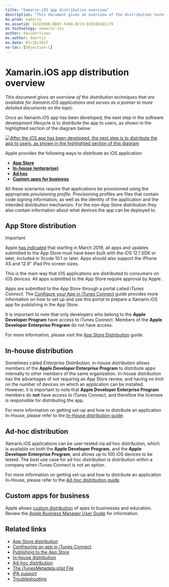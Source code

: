 ```yaml
---
title: "Xamarin.iOS app distribution overview"
description: "This document gives an overview of the distribution techniques that are available for Xamarin.iOS applications and serves as a pointer to more detailed documents on the topic."
ms.prod: xamarin
ms.assetid: 341D36DB-BB07-FA94-BCC9-5F8C0B18C179
ms.technology: xamarin-ios
author: davidortinau
ms.author: daortin
ms.date: 03/18/2017
no-loc: [Objective-C]
---
```


# Xamarin.iOS app distribution overview

_This document gives an overview of the distribution techniques that are available for Xamarin.iOS applications and serves as a pointer to more detailed documents on the topic._

Once an Xamarin.iOS app has been developed, the next step in the software development lifecycle is to distribute the app to users, as shown in the highlighted section of the diagram below:

[![After the iOS app has been developed, the next step is to distribute the app to users, as shown in the highlighted section of this diagram](images/publishingdiagram.png)](images/publishingdiagram.png#lightbox)

Apple provides the following ways to distribute an iOS application:

- [**App Store**](#app-store-distribution)
- [**In-house (enterprise)**](#in-house-distribution)
- [**Ad hoc**](#ad-hoc-distribution)
- [**Custom apps for business**](#custom-apps-for-business)

All these scenarios require that applications be provisioned using the appropriate *provisioning profile*. Provisioning profiles are files that contain code signing information, as well as the identity of the application and the intended distribution mechanism. For the non-App Store distribution they also contain information about what devices the app can be deployed to.

## App Store distribution

> [!IMPORTANT]
> Apple [has indicated](https://developer.apple.com/ios/submit/) that
> starting in March 2019, all apps and updates submitted to the App Store
> must have been built with the iOS 12.1 SDK or later, included in Xcode 10.1 or later.
> Apps should also support the iPhone XS and 12.9" iPad Pro screen sizes.

This is the main way that iOS applications are distributed to consumers on iOS devices. All apps submitted to the App Store require approval by Apple.

Apps are submitted to the App Store through a portal called *iTunes Connect*. The [Configure your App in iTunes Connect](~/ios/deploy-test/app-distribution/app-store-distribution/itunesconnect.md) guide provides more information on how to set up and use this portal to prepare a Xamarin.iOS app for publishing in the App Store.

It is important to note that only developers who belong to the **Apple Developer Program** have access to iTunes Connect. Members of the **Apple Developer Enterprise Program** do not have access.

For more information, please visit the [App Store Distribution](~/ios/deploy-test/app-distribution/app-store-distribution/index.md) guide.

## In-house distribution

Sometimes called *Enterprise Distribution*, in-house distribution allows members of the **Apple Developer Enterprise Program** to distribute apps internally to other members of the same organization. In-house distribution has the advantages of not requiring an App Store review, and having no limit on the number of devices on which an application can be installed. However, it is important to note that **Apple Developer Enterprise Program** members do **not** have access to iTunes Connect, and therefore the licensee is responsible for distributing the app.

For more information on getting set-up and how to distribute an application In-House, please refer to the [In-House distribution guide](~/ios/deploy-test/app-distribution/in-house-distribution.md).

## Ad-hoc distribution

Xamarin.iOS applications can be user-tested via ad hoc distribution, which is available on both the **Apple Developer Program**, and the **Apple Developer Enterprise Program**, and allows up to 100 iOS devices to be tested. The best use case for ad hoc distribution is distribution within a company when iTunes Connect is not an option.

For more information on getting set-up and how to distribute an application In-House, please refer to the [Ad-hoc distribution guide](~/ios/deploy-test/app-distribution/ad-hoc-distribution.md).

## Custom apps for business

Apple allows [custom distribution](https://developer.apple.com/business/custom-apps/) of apps to businesses and education. Review the [Apple Business Manager User Guide](https://support.apple.com/guide/apple-business-manager/welcome/web) for information.

## Related links

- [App Store distribution](~/ios/deploy-test/app-distribution/app-store-distribution/index.md)
- [Configuring an app in iTunes Connect](~/ios/deploy-test/app-distribution/app-store-distribution/itunesconnect.md)
- [Publishing to the App Store](~/ios/deploy-test/app-distribution/app-store-distribution/publishing-to-the-app-store.md)
- [In-house distribution](~/ios/deploy-test/app-distribution/in-house-distribution.md)
- [Ad-hoc distribution](~/ios/deploy-test/app-distribution/ad-hoc-distribution.md)
- [The iTunesMetadata.plist File](~/ios/deploy-test/app-distribution/itunesmetadata.md)
- [IPA support](~/ios/deploy-test/app-distribution/ipa-support.md)
- [Troubleshooting](~/ios/deploy-test/troubleshooting.md)
